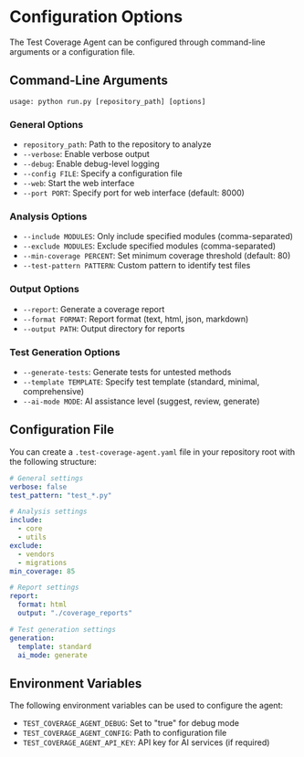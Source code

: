 # Configuration Options

The Test Coverage Agent can be configured through command-line arguments or a configuration file.

## Command-Line Arguments

```
usage: python run.py [repository_path] [options]
```

### General Options

- `repository_path`: Path to the repository to analyze
- `--verbose`: Enable verbose output
- `--debug`: Enable debug-level logging
- `--config FILE`: Specify a configuration file
- `--web`: Start the web interface
- `--port PORT`: Specify port for web interface (default: 8000)

### Analysis Options

- `--include MODULES`: Only include specified modules (comma-separated)
- `--exclude MODULES`: Exclude specified modules (comma-separated)
- `--min-coverage PERCENT`: Set minimum coverage threshold (default: 80)
- `--test-pattern PATTERN`: Custom pattern to identify test files

### Output Options

- `--report`: Generate a coverage report
- `--format FORMAT`: Report format (text, html, json, markdown)
- `--output PATH`: Output directory for reports

### Test Generation Options

- `--generate-tests`: Generate tests for untested methods
- `--template TEMPLATE`: Specify test template (standard, minimal, comprehensive)
- `--ai-mode MODE`: AI assistance level (suggest, review, generate)

## Configuration File

You can create a `.test-coverage-agent.yaml` file in your repository root with the following structure:

```yaml
# General settings
verbose: false
test_pattern: "test_*.py"

# Analysis settings
include:
  - core
  - utils
exclude:
  - vendors
  - migrations
min_coverage: 85

# Report settings
report:
  format: html
  output: "./coverage_reports"

# Test generation settings
generation:
  template: standard
  ai_mode: generate
```

## Environment Variables

The following environment variables can be used to configure the agent:

- `TEST_COVERAGE_AGENT_DEBUG`: Set to "true" for debug mode
- `TEST_COVERAGE_AGENT_CONFIG`: Path to configuration file
- `TEST_COVERAGE_AGENT_API_KEY`: API key for AI services (if required)